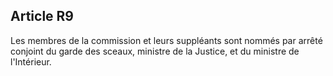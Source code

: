 Article R9
----
Les membres de la commission et leurs suppléants sont nommés par arrêté conjoint
du garde des sceaux, ministre de la Justice, et du ministre de l'Intérieur.
